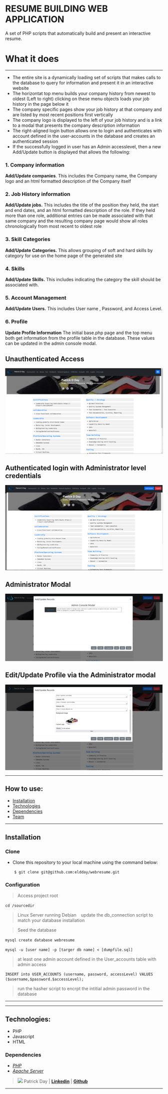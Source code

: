 # RESUME BUILDING WEB APPLICATION
A set of PHP scripts that automatically build and present an interactive resume.


# What it does

---
* The entire site is a dynamically loading set of scripts that makes calls to the database to query for information and present it in an interactive website
* The horizontat top menu builds your company history from newest to oldest (Left to right) clicking on these menu objects loads your job history in the page below it
* The company specific pages show your job history at that company and are listed by most recent positions first vertically 
* The company logo is displayed to the left of your job history and is a link to a modal that presents the company description information
* The right-aligned login button allows one to login and authenticates with account defined in the user-accounts in the database and creates an authenticated session 
* If the successfully logged in user has an Admin accesslevel, then a new Add/Update button is displayed that allows the following:

### 1. **Company information** 
**Add/Update companies**. This includes the Company name, the Company logo and an html formatted description of the Company itself

### 2. **Job History information** 
**Add/Update jobs.** This includes the title of the position they held, the start and end dates, and an html formatted description of the role. 
If they held more than one role, additional entries can be made associated with that same company and the resulting company page would show all roles chronologically from most recent to oldest role 

### 3. **Skill Categories** 
**Add/Update Categories.** This allows grouping of soft and hard skills by category for use on the home page of the generated site 

### 4. **Skills** 
**Add/Update Skills.** This includes indicating the category the skill should be associated with.

### 5. **Account Management** 
**Add/Update Users.** This includes User name , Password, and Access Level.
### 6. **Profile**
**Update Profile Information** The initial base.php page and the top menu both get information from the profile table in the database. These values can be updated in the admin console modal. 
 
## Unauthenticated Access 
 
![Unauthenticated view ](images/unauthenticated_login.png)

## Authenticated login with Administrator level credentials

![Authenticated view ](images/authenticated_login.png)

## Administrator Modal 
![Admin Modal](images/admin-modal.png)

## Edit/Update Profile via the Administrator modal
![Update Profile in Modal](images/profile-admin-modal.png)


---



## How to use:

- [Installation](#installation)
- [Technologies](#technologies)
- [Dependencies](#dependencies)
- [Team](#team)

---

## Installation
### Clone

- Clone this repository to your local machine using the command below:
```
	$ git clone git@github.com:eldday/webresume.git
```

### Configuration

> Access project root


``` cd /sourcedir  ```
> Linux Server running Debian
``` ``` 
> update the db_connection script to match your database installation
``` ```

> Seed the database 

``` mysql create database webresume ```

``` mysql -u [user name] -p [targer db name] < [dumpfile.sql] ```

> at least one admin account defined in the User_accounts table with admin access
```
INSERT into USER_ACCOUNTS (username, password, accessLevel) VALUES ($username,$password.$accessLevel);
```
> run the hasher script to encrpt the intitial admin password in the database


---

---
## Technologies:
- PHP
- Javascript
- HTML

### Dependencies
* *[PHP](https://www.php.net/downloads.php)*
* *[Apache Server](https://httpd.apache.org/)*


> ![](https://github.com/eldday/webresume/blob/main/images/DDAYLOGO.gif) Patrick Day  | <a href="https://www.linkedin.com/in/eldday/" target="_blank">**Linkedin**</a> | <a href="https://github.com/eldday" target="_blank">**Github**</a> 

---

